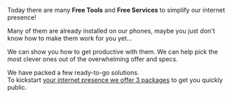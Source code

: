 Today there are many **Free Tools** and **Free Services** to simplify our internet presence!

Many of them are already installed on our phones, maybe you just don't know how to make them work for you yet...  

We can show you how to get productive with them. We can help pick the most clever ones out of the overwhelming offer and specs.

We have packed a few ready-to-go solutions.   
To kickstart [your internet presence we offer 3 packages](/offer/) to get you quickly public.
